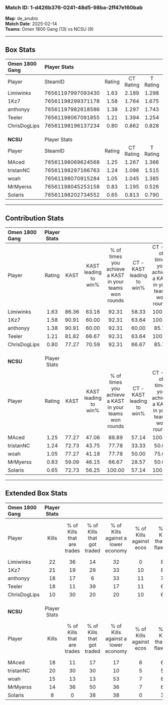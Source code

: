 ### Match ID: 1-d426b376-0241-48d5-98ba-2ff47e160bab  
**Map**: de_anubis  
**Match Date**: 2025-02-14  
**Teams**: Omen 1800 Gang (13) vs NCSU (9)  

---  

## Box Stats  

| **Omen 1800 Gang** | Player Stats      |        |           |          |       |       |       |         |        |      |     |
| :- | :- | :-: | :-: | :-: | :-: | :-: | :-: | :-: | :-: | :-: | :-: |
| Player             | SteamID           | Rating | CT Rating | T Rating | KAST  |  ADR  | Kills | Assists | Deaths | K/D  | HS% |
| Limiwinks          | 76561197997093430 |  1.63  |   2.189   |  1.298   | 86.36 | 101.8 |  22   |    3    |   11   | 2.00 | 36  |
| 1Kz7               | 76561198299371178 |  1.58  |   1.764   |  1.675   | 90.91 | 112.4 |  21   |    7    |   15   | 1.40 | 80  |
| anthonyy           | 76561197982618586 |  1.38  |   1.297   |  1.743   | 90.91 | 71.6  |  18   |    7    |   13   | 1.38 | 38  |
| Teeler             | 76561198067091855 |  1.21  |   1.394   |  1.254   | 81.82 | 79.7  |  18   |    5    |   18   | 1.00 | 55  |
| ChrisDogLips       | 76561198196137234 |  0.80  |   0.862   |  0.828   | 77.27 | 62.2  |  10   |    9    |   19   | 0.53 | 50  |
|                    |                   |        |           |          |       |       |       |         |        |      |     |
|                    |                   |        |           |          |       |       |       |         |        |      |     |
|                    |                   |        |           |          |       |       |       |         |        |      |     |
| **NCSU**           | Player Stats      |        |           |          |       |       |       |         |        |      |     |
| Player             | SteamID           | Rating | CT Rating | T Rating | KAST  |  ADR  | Kills | Assists | Deaths | K/D  | HS% |
| MAced              | 76561198069624568 |  1.25  |   1.267   |  1.366   | 77.27 | 93.3  |  18   |    6    |   17   | 1.06 | 50  |
| tristanNC          | 76561198297166763 |  1.24  |   1.096   |  1.515   | 72.73 | 92.4  |  20   |    5    |   19   | 1.05 | 55  |
| woah               | 76561198070915284 |  1.05  |   1.045   |  1.385   | 77.27 | 77.5  |  15   |    5    |   18   | 0.83 | 80  |
| MrMyerss           | 76561198045253158 |  0.83  |   1.195   |  0.526   | 59.09 | 57.8  |  14   |    3    |   17   | 0.82 | 50  |
| SoIaris            | 76561198202734552 |  0.65  |   0.813   |  0.790   | 72.73 | 54.2  |   8   |    7    |   19   | 0.42 | 37  |
---  

## Contribution Stats  

| **Omen 1800 Gang** | Player Stats |       |                      |                                                        |                           |                                                             |                          |                                                            |
| :- | :-: | :-: | :-: | :-: | :-: | :-: | :-: | :-: |
| Player             |    Rating    | KAST  | KAST leading to win% | % of times you achieve a KAST in your teams won rounds | CT - KAST leading to win% | CT - % of times you achieve a KAST in your teams won rounds | T - KAST leading to win% | T - % of times you achieve a KAST in your teams won rounds |
| Limiwinks          |     1.63     | 86.36 |        63.16         |                         92.31                          |           58.33           |                           100.00                            |          71.43           |                           83.33                            |
| 1Kz7               |     1.58     | 90.91 |        60.00         |                         92.31                          |           63.64           |                           100.00                            |          55.56           |                           83.33                            |
| anthonyy           |     1.38     | 90.91 |        60.00         |                         92.31                          |           60.00           |                            85.71                            |          60.00           |                           100.00                           |
| Teeler             |     1.21     | 81.82 |        66.67         |                         92.31                          |           63.64           |                           100.00                            |          71.43           |                           83.33                            |
| ChrisDogLips       |     0.80     | 77.27 |        70.59         |                         92.31                          |           66.67           |                            85.71                            |          75.00           |                           100.00                           |
|                    |              |       |                      |                                                        |                           |                                                             |                          |                                                            |
|                    |              |       |                      |                                                        |                           |                                                             |                          |                                                            |
|                    |              |       |                      |                                                        |                           |                                                             |                          |                                                            |
| **NCSU**           | Player Stats |       |                      |                                                        |                           |                                                             |                          |                                                            |
| Player             |    Rating    | KAST  | KAST leading to win% | % of times you achieve a KAST in your teams won rounds | CT - KAST leading to win% | CT - % of times you achieve a KAST in your teams won rounds | T - KAST leading to win% | T - % of times you achieve a KAST in your teams won rounds |
| MAced              |     1.25     | 77.27 |        47.06         |                         88.89                          |           57.14           |                           100.00                            |          40.00           |                           80.00                            |
| tristanNC          |     1.24     | 72.73 |        43.75         |                         77.78                          |           33.33           |                            50.00                            |          50.00           |                           100.00                           |
| woah               |     1.05     | 77.27 |        41.18         |                         77.78                          |           50.00           |                            75.00                            |          36.36           |                           80.00                            |
| MrMyerss           |     0.83     | 59.09 |        46.15         |                         66.67                          |           28.57           |                            50.00                            |          66.67           |                           80.00                            |
| SoIaris            |     0.65     | 72.73 |        56.25         |                         100.00                         |           57.14           |                           100.00                            |          55.56           |                           100.00                           |
---  

## Extended Box Stats  

| **Omen 1800 Gang** | Player Stats |                            |                            |                                    |                         |                              |                                 |        |                             |                                     |                          |                               |                            |
| :- | :-: | :-: | :-: | :-: | :-: | :-: | :-: | :-: | :-: | :-: | :-: | :-: | :-: |
| Player             |    Kills     | % of Kills that are trades | % of Kills that got traded | % of Kills against a lower economy | % of Kills against ecos | % of Kills that are flawless | % of Kills that are close duels | Deaths | % of Deaths that get traded | % of Deaths against a lower economy | % of Deaths against ecos | % of Deaths that are flawless | % of Deaths that are close |
| Limiwinks          |      22      |             36             |             14             |                 32                 |            0            |              82              |                5                |   11   |             27              |                 27                  |            9             |              64               |             0              |
| 1Kz7               |      21      |             19             |             29             |                 33                 |           10            |              81              |                5                |   15   |             40              |                 20                  |            0             |              53               |             0              |
| anthonyy           |      18      |             17             |             6              |                 33                 |           11            |              72              |                6                |   13   |             38              |                 15                  |            0             |              62               |             8              |
| Teeler             |      18      |             11             |             39             |                 17                 |           11            |              67              |               11                |   18   |             28              |                 22                  |            6             |              61               |             6              |
| ChrisDogLips       |      10      |             30             |             20             |                 20                 |           10            |              60              |                0                |   19   |             11              |                 21                  |            5             |              68               |             0              |
|                    |              |                            |                            |                                    |                         |                              |                                 |        |                             |                                     |                          |                               |                            |
|                    |              |                            |                            |                                    |                         |                              |                                 |        |                             |                                     |                          |                               |                            |
|                    |              |                            |                            |                                    |                         |                              |                                 |        |                             |                                     |                          |                               |                            |
| **NCSU**           | Player Stats |                            |                            |                                    |                         |                              |                                 |        |                             |                                     |                          |                               |                            |
| Player             |    Kills     | % of Kills that are trades | % of Kills that got traded | % of Kills against a lower economy | % of Kills against ecos | % of Kills that are flawless | % of Kills that are close duels | Deaths | % of Deaths that get traded | % of Deaths against a lower economy | % of Deaths against ecos | % of Deaths that are flawless | % of Deaths that are close |
| MAced              |      18      |             11             |             17             |                 17                 |            6            |              61              |                0                |   17   |             18              |                 18                  |            6             |              59               |             12             |
| tristanNC          |      20      |             30             |             30             |                 10                 |            5            |              55              |                5                |   19   |             16              |                 21                  |            5             |              58               |             5              |
| woah               |      15      |             13             |             13             |                 53                 |            7            |              80              |                7                |   18   |             39              |                 17                  |            6             |              78               |             6              |
| MrMyerss           |      14      |             36             |             50             |                 36                 |            7            |              64              |                0                |   17   |              0              |                 18                  |            0             |              71               |             0              |
| SoIaris            |      8       |             0              |             38             |                 38                 |            0            |              38              |                0                |   19   |             32              |                 26                  |            5             |              95               |             5              |

